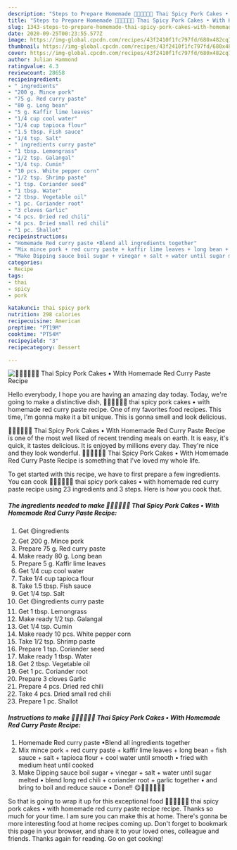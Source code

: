```yaml
---
description: "Steps to Prepare Homemade 🧑🏽‍🍳🧑🏼‍🍳 Thai Spicy Pork Cakes • With Homemade Red Curry Paste Recipe"
title: "Steps to Prepare Homemade 🧑🏽‍🍳🧑🏼‍🍳 Thai Spicy Pork Cakes • With Homemade Red Curry Paste Recipe"
slug: 1343-steps-to-prepare-homemade-thai-spicy-pork-cakes-with-homemade-red-curry-paste-recipe
date: 2020-09-25T00:23:55.577Z
image: https://img-global.cpcdn.com/recipes/43f2410f1fc797fd/680x482cq70/🧑🏽🍳🧑🏼🍳-thai-spicy-pork-cakes-•-with-homemade-red-curry-paste-recipe-recipe-main-photo.jpg
thumbnail: https://img-global.cpcdn.com/recipes/43f2410f1fc797fd/680x482cq70/🧑🏽🍳🧑🏼🍳-thai-spicy-pork-cakes-•-with-homemade-red-curry-paste-recipe-recipe-main-photo.jpg
cover: https://img-global.cpcdn.com/recipes/43f2410f1fc797fd/680x482cq70/🧑🏽🍳🧑🏼🍳-thai-spicy-pork-cakes-•-with-homemade-red-curry-paste-recipe-recipe-main-photo.jpg
author: Julian Hammond
ratingvalue: 4.3
reviewcount: 28658
recipeingredient:
- " ingredients"
- "200 g. Mince pork"
- "75 g. Red curry paste"
- "80 g. Long bean"
- "5 g. Kaffir lime leaves"
- "1/4 cup cool water"
- "1/4 cup tapioca flour"
- "1.5 tbsp. Fish sauce"
- "1/4 tsp. Salt"
- " ingredients curry paste"
- "1 tbsp. Lemongrass"
- "1/2 tsp. Galangal"
- "1/4 tsp. Cumin"
- "10 pcs. White pepper corn"
- "1/2 tsp. Shrimp paste"
- "1 tsp. Coriander seed"
- "1 tbsp. Water"
- "2 tbsp. Vegetable oil"
- "1 pc. Coriander root"
- "3 cloves Garlic"
- "4 pcs. Dried red chili"
- "4 pcs. Dried small red chili"
- "1 pc. Shallot"
recipeinstructions:
- "Homemade Red curry paste •Blend all ingredients together"
- "Mix mince pork + red curry paste + kaffir lime leaves + long bean + fish sauce + salt + tapioca flour + cool water until smooth • fried with medium heat until cooked"
- "Make Dipping sauce boil sugar + vinegar + salt + water until sugar melted • blend long red chili + coriander root + garlic together • and bring to boil and reduce sauce • Done!! 😋🧑🏽‍🍳🧑🏼‍🍳"
categories:
- Recipe
tags:
- thai
- spicy
- pork

katakunci: thai spicy pork 
nutrition: 298 calories
recipecuisine: American
preptime: "PT19M"
cooktime: "PT54M"
recipeyield: "3"
recipecategory: Dessert

---
```



![🧑🏽‍🍳🧑🏼‍🍳 Thai Spicy Pork Cakes • With Homemade Red Curry Paste Recipe](https://img-global.cpcdn.com/recipes/43f2410f1fc797fd/680x482cq70/🧑🏽🍳🧑🏼🍳-thai-spicy-pork-cakes-•-with-homemade-red-curry-paste-recipe-recipe-main-photo.jpg)

Hello everybody, I hope you are having an amazing day today. Today, we're going to make a distinctive dish, 🧑🏽‍🍳🧑🏼‍🍳 thai spicy pork cakes • with homemade red curry paste recipe. One of my favorites food recipes. This time, I'm gonna make it a bit unique. This is gonna smell and look delicious.

🧑🏽‍🍳🧑🏼‍🍳 Thai Spicy Pork Cakes • With Homemade Red Curry Paste Recipe is one of the most well liked of recent trending meals on earth. It is easy, it's quick, it tastes delicious. It is enjoyed by millions every day. They're nice and they look wonderful. 🧑🏽‍🍳🧑🏼‍🍳 Thai Spicy Pork Cakes • With Homemade Red Curry Paste Recipe is something that I've loved my whole life.




To get started with this recipe, we have to first prepare a few ingredients. You can cook 🧑🏽‍🍳🧑🏼‍🍳 thai spicy pork cakes • with homemade red curry paste recipe using 23 ingredients and 3 steps. Here is how you cook that.

<!--inarticleads1-->

##### The ingredients needed to make 🧑🏽‍🍳🧑🏼‍🍳 Thai Spicy Pork Cakes • With Homemade Red Curry Paste Recipe:

1. Get  🟡ingredients
1. Get 200 g. Mince pork
1. Prepare 75 g. Red curry paste
1. Make ready 80 g. Long bean
1. Prepare 5 g. Kaffir lime leaves
1. Get 1/4 cup cool water
1. Take 1/4 cup tapioca flour
1. Take 1.5 tbsp. Fish sauce
1. Get 1/4 tsp. Salt
1. Get  🟡ingredients curry paste
1. Get 1 tbsp. Lemongrass
1. Make ready 1/2 tsp. Galangal
1. Get 1/4 tsp. Cumin
1. Make ready 10 pcs. White pepper corn
1. Take 1/2 tsp. Shrimp paste
1. Prepare 1 tsp. Coriander seed
1. Make ready 1 tbsp. Water
1. Get 2 tbsp. Vegetable oil
1. Get 1 pc. Coriander root
1. Prepare 3 cloves Garlic
1. Prepare 4 pcs. Dried red chili
1. Take 4 pcs. Dried small red chili
1. Prepare 1 pc. Shallot




<!--inarticleads2-->

##### Instructions to make 🧑🏽‍🍳🧑🏼‍🍳 Thai Spicy Pork Cakes • With Homemade Red Curry Paste Recipe:

1. Homemade Red curry paste •Blend all ingredients together
1. Mix mince pork + red curry paste + kaffir lime leaves + long bean + fish sauce + salt + tapioca flour + cool water until smooth • fried with medium heat until cooked
1. Make Dipping sauce boil sugar + vinegar + salt + water until sugar melted • blend long red chili + coriander root + garlic together • and bring to boil and reduce sauce • Done!! 😋🧑🏽‍🍳🧑🏼‍🍳




So that is going to wrap it up for this exceptional food 🧑🏽‍🍳🧑🏼‍🍳 thai spicy pork cakes • with homemade red curry paste recipe recipe. Thanks so much for your time. I am sure you can make this at home. There's gonna be more interesting food at home recipes coming up. Don't forget to bookmark this page in your browser, and share it to your loved ones, colleague and friends. Thanks again for reading. Go on get cooking!
